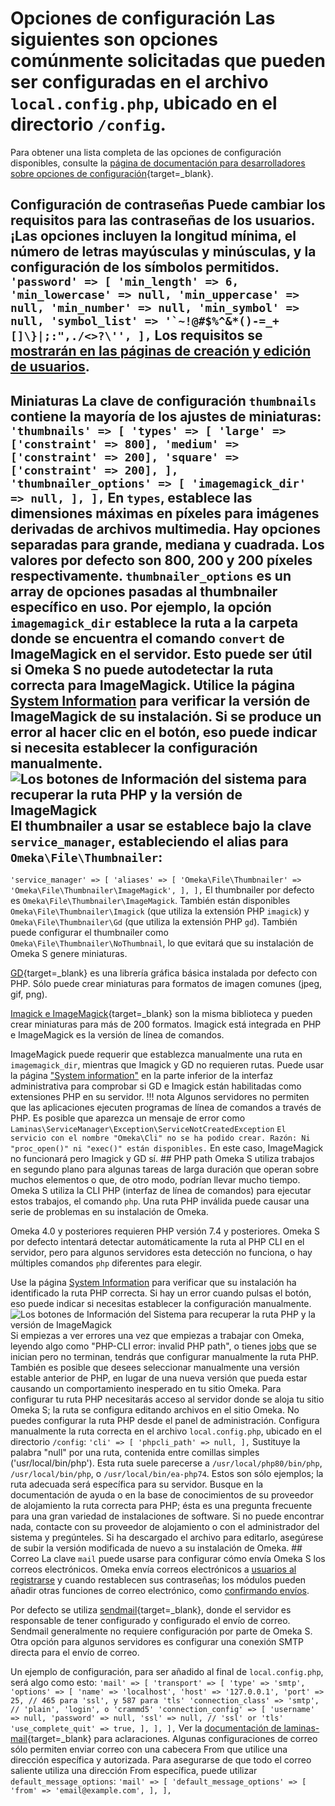 # Opciones de configuración Las siguientes son opciones comúnmente solicitadas que pueden ser configuradas en el archivo `local.config.php`, ubicado en el directorio `/config`. 

Para obtener una lista completa de las opciones de configuración disponibles, consulte la [página de documentación para desarrolladores sobre opciones de configuración](https://omeka.org/s/docs/developer/configuration/){target=_blank}. 

## Configuración de contraseñas Puede cambiar los requisitos para las contraseñas de los usuarios. ¡Las opciones incluyen la longitud mínima, el número de letras mayúsculas y minúsculas, y la configuración de los símbolos permitidos. ``` 'password' => [ 'min_length' => 6, 'min_lowercase' => null, 'min_uppercase' => null, 'min_number' => null, 'min_symbol' => null, 'symbol_list' => '`~!@#$%^&*()-=_+[]\}|;:",./<>?\'', ], ``` Los requisitos se [mostrarán en las páginas de creación y edición de usuarios](admin/users.md#password).



## Miniaturas La clave de configuración `thumbnails` contiene la mayoría de los ajustes de miniaturas: ``` 'thumbnails' => [ 'types' => [ 'large' => ['constraint' => 800], 'medium' => ['constraint' => 200], 'square' => ['constraint' => 200], ], 'thumbnailer_options' => [ 'imagemagick_dir' => null, ], ], ``` En `types`, establece las dimensiones máximas en píxeles para imágenes derivadas de archivos multimedia. Hay opciones separadas para grande, mediana y cuadrada. Los valores por defecto son 800, 200 y 200 píxeles respectivamente. `thumbnailer_options` es un array de opciones pasadas al thumbnailer específico en uso. Por ejemplo, la opción `imagemagick_dir` establece la ruta a la carpeta donde se encuentra el comando `convert` de ImageMagick en el servidor. Esto puede ser útil si Omeka S no puede autodetectar la ruta correcta para ImageMagick. Utilice la página [System Information](admin-dashboard.md#system-information) para verificar la versión de ImageMagick de su instalación. Si se produce un error al hacer clic en el botón, eso puede indicar si necesita establecer la configuración manualmente. ![Los botones de Información del sistema para recuperar la ruta PHP y la versión de ImageMagick](files/systeminfo_buttons.png) El thumbnailer a usar se establece bajo la clave `service_manager`, estableciendo el alias para `Omeka\File\Thumbnailer`:

``` 'service_manager' => [ 'aliases' => [ 'Omeka\File\Thumbnailer' => 'Omeka\File\Thumbnailer\ImageMagick', ], ], ``` El thumbnailer por defecto es `Omeka\File\Thumbnailer\ImageMagick`. También están disponibles `Omeka\File\Thumbnailer\Imagick` (que utiliza la extensión PHP `imagick`) y `Omeka\File\Thumbnailer\Gd` (que utiliza la extensión PHP `gd`). También puede configurar el thumbnailer como `Omeka\File\Thumbnailer\NoThumbnail`, lo que evitará que su instalación de Omeka S genere miniaturas. 

[GD](https://secure.php.net/manual/en/intro.image.php){target=_blank} es una librería gráfica básica instalada por defecto con PHP. Sólo puede crear miniaturas para formatos de imagen comunes (jpeg, gif, png). 

[Imagick e ImageMagick](https://www.imagemagick.org){target=_blank} son la misma biblioteca y pueden crear miniaturas para más de 200 formatos. Imagick está integrada en PHP e ImageMagick es la versión de línea de comandos. 

ImageMagick puede requerir que establezca manualmente una ruta en `imagemagick_dir`, mientras que Imagick y GD no requieren rutas. Puede usar la página ["System information"](admin-dashboard.md#system-information) en la parte inferior de la interfaz administrativa para comprobar si GD e Imagick están habilitadas como extensiones PHP en su servidor. !!! nota Algunos servidores no permiten que las aplicaciones ejecuten programas de línea de comandos a través de PHP. Es posible que aparezca un mensaje de error como `Laminas\ServiceManager\Exception\ServiceNotCreatedException` `El servicio con el nombre "Omeka\Cli" no se ha podido crear. Razón: Ni "proc_open()" ni "exec()" están disponibles.` En este caso, ImageMagick no funcionará pero Imagick y GD sí. ## PHP path Omeka S utiliza trabajos en segundo plano para algunas tareas de larga duración que operan sobre muchos elementos o que, de otro modo, podrían llevar mucho tiempo. Omeka S utiliza la CLI PHP (interfaz de línea de comandos) para ejecutar estos trabajos, el comando `php`. Una ruta PHP inválida puede causar una serie de problemas en su instalación de Omeka. 

Omeka 4.0 y posteriores requieren PHP versión 7.4 y posteriores. Omeka S por defecto intentará detectar automáticamente la ruta al PHP CLI en el servidor, pero para algunos servidores esta detección no funciona, o hay múltiples comandos `php` diferentes para elegir. 

Use la página [System Information](admin-dashboard.md#system-information) para verificar que su instalación ha identificado la ruta PHP correcta. Si hay un error cuando pulsas el botón, eso puede indicar si necesitas establecer la configuración manualmente. ![Los botones de Información del Sistema para recuperar la ruta PHP y la versión de ImageMagick](files/systeminfo_buttons.png) Si empiezas a ver errores una vez que empiezas a trabajar con Omeka, leyendo algo como "PHP-CLI error: invalid PHP path", o tienes [jobs](admin/jobs.md) que se inician pero no terminan, tendrás que configurar manualmente la ruta PHP. También es posible que desees seleccionar manualmente una versión estable anterior de PHP, en lugar de una nueva versión que pueda estar causando un comportamiento inesperado en tu sitio Omeka. Para configurar tu ruta PHP necesitarás acceso al servidor donde se aloja tu sitio Omeka S; la ruta se configura editando archivos en el sitio Omeka. No puedes configurar la ruta PHP desde el panel de administración. Configura manualmente la ruta correcta en el archivo `local.config.php`, ubicado en el directorio `/config`: ``` 'cli' => [ 'phpcli_path' => null, ], ``` Sustituye la palabra "null" por una ruta, contenida entre comillas simples ('usr/local/bin/php'). Esta ruta suele parecerse a `/usr/local/php80/bin/php`, `/usr/local/bin/php`, o `/usr/local/bin/ea-php74`. Estos son sólo ejemplos; la ruta adecuada será específica para su servidor. Busque en la documentación de ayuda o en la base de conocimientos de su proveedor de alojamiento la ruta correcta para PHP; ésta es una pregunta frecuente para una gran variedad de instalaciones de software. Si no puede encontrar nada, contacte con su proveedor de alojamiento o con el administrador del sistema y pregúnteles. Si ha descargado el archivo para editarlo, asegúrese de subir la versión modificada de nuevo a su instalación de Omeka. ## Correo La clave `mail` puede usarse para configurar cómo envía Omeka S los correos electrónicos. Omeka envía correos electrónicos a [usuarios al registrarse](admin/users.md#create-a-user) y cuando restablecen sus contraseñas; los módulos pueden añadir otras funciones de correo electrónico, como [confirmando envíos](modules/collecting.md). 

Por defecto se utiliza [sendmail](https://en.wikipedia.org/wiki/Sendmail){target=_blank}, donde el servidor es responsable de tener configurado y configurado el envío de correo. Sendmail generalmente no requiere configuración por parte de Omeka S. Otra opción para algunos servidores es configurar una conexión SMTP directa para el envío de correo. 

Un ejemplo de configuración, para ser añadido al final de `local.config.php`, será algo como esto: ``` 'mail' => [ 'transport' => [ 'type' => 'smtp', 'options' => [ 'name' => 'localhost', 'host' => '127.0.0.1', 'port' => 25, // 465 para 'ssl', y 587 para 'tls' 'connection_class' => 'smtp', // 'plain', 'login', o 'crammd5' 'connection_config' => [ 'username' => null, 'password' => null, 'ssl' => null, // 'ssl' or 'tls' 'use_complete_quit' => true, ], ], ], ``` Ver la [documentación de laminas-mail](https://docs.laminas.dev/laminas-mail/transport/smtp-options/){target=_blank} para aclaraciones. Algunas configuraciones de correo sólo permiten enviar correo con una cabecera From que utilice una dirección específica y autorizada. Para asegurarse de que todo el correo saliente utiliza una dirección From específica, puede utilizar `default_message_options`: ``` 'mail' => [ 'default_message_options' => [ 'from' => 'email@example.com', ], ], ```